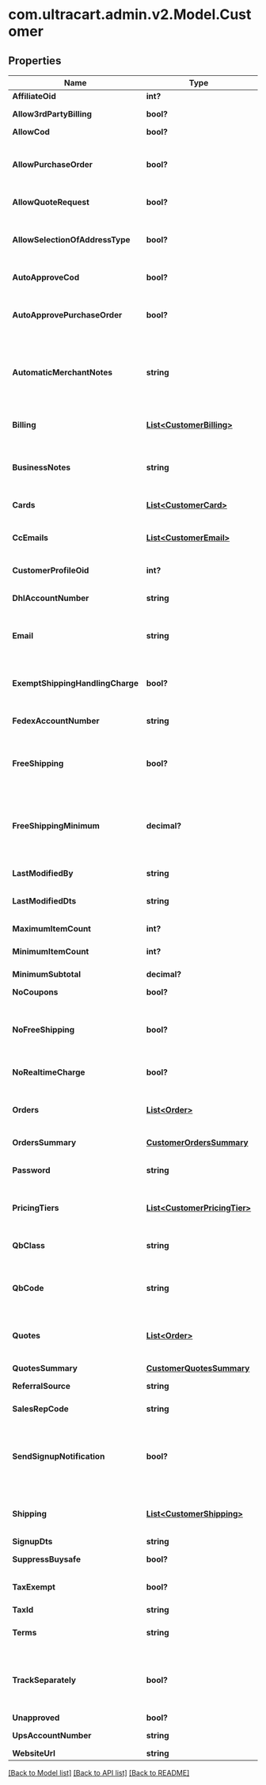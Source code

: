 # com.ultracart.admin.v2.Model.Customer
## Properties

Name | Type | Description | Notes
------------ | ------------- | ------------- | -------------
**AffiliateOid** | **int?** | Affiliate oid | [optional] 
**Allow3rdPartyBilling** | **bool?** | Allow 3rd party billing | [optional] 
**AllowCod** | **bool?** | Allow COD | [optional] 
**AllowPurchaseOrder** | **bool?** | Allow purchase orders by this customer | [optional] 
**AllowQuoteRequest** | **bool?** | Allow quote request | [optional] 
**AllowSelectionOfAddressType** | **bool?** | Allow selection of residential or business address type | [optional] 
**AutoApproveCod** | **bool?** | Auto approve COD | [optional] 
**AutoApprovePurchaseOrder** | **bool?** | Auto approve purchase orders by this customer | [optional] 
**AutomaticMerchantNotes** | **string** | Automatic merchant notes are added to every order placed | [optional] 
**Billing** | [**List&lt;CustomerBilling&gt;**](CustomerBilling.md) | Billing addresses for this customer | [optional] 
**BusinessNotes** | **string** | Business notes (internally visible only) | [optional] 
**Cards** | [**List&lt;CustomerCard&gt;**](CustomerCard.md) | Credit Cards for this customer | [optional] 
**CcEmails** | [**List&lt;CustomerEmail&gt;**](CustomerEmail.md) | Additional emails to CC notification | [optional] 
**CustomerProfileOid** | **int?** | Customer profile object identifier | [optional] 
**DhlAccountNumber** | **string** | DHL account number | [optional] 
**Email** | **string** | Email address of this customer profile | [optional] 
**ExemptShippingHandlingCharge** | **bool?** | Exempt shipping handling charge | [optional] 
**FedexAccountNumber** | **string** | FedEx account number | [optional] 
**FreeShipping** | **bool?** | This customer always receives free shipping | [optional] 
**FreeShippingMinimum** | **decimal?** | If free_shipping is true, this is the minimum subtotal required for free shipping | [optional] 
**LastModifiedBy** | **string** | Last modified by | [optional] 
**LastModifiedDts** | **string** | Last modified date | [optional] 
**MaximumItemCount** | **int?** | Maximum item count | [optional] 
**MinimumItemCount** | **int?** | Minimum item count | [optional] 
**MinimumSubtotal** | **decimal?** | Minimum subtotal | [optional] 
**NoCoupons** | **bool?** | No coupons | [optional] 
**NoFreeShipping** | **bool?** | No free shipping regardless of coupons or item level settings | [optional] 
**NoRealtimeCharge** | **bool?** | No realtime charge | [optional] 
**Orders** | [**List&lt;Order&gt;**](Order.md) | Orders associated with this customer profile | [optional] 
**OrdersSummary** | [**CustomerOrdersSummary**](CustomerOrdersSummary.md) |  | [optional] 
**Password** | **string** | Password (may only be set, never read) | [optional] 
**PricingTiers** | [**List&lt;CustomerPricingTier&gt;**](CustomerPricingTier.md) | Pricing tiers for this customer | [optional] 
**QbClass** | **string** | QuickBooks class to import this customer as | [optional] 
**QbCode** | **string** | QuickBooks name to import this customer as | [optional] 
**Quotes** | [**List&lt;Order&gt;**](Order.md) | Quotes associated with this customer profile | [optional] 
**QuotesSummary** | [**CustomerQuotesSummary**](CustomerQuotesSummary.md) |  | [optional] 
**ReferralSource** | **string** | Referral Source | [optional] 
**SalesRepCode** | **string** | Sales rep code | [optional] 
**SendSignupNotification** | **bool?** | Send signup notification, if true during customer creation, will send a notification. | [optional] 
**Shipping** | [**List&lt;CustomerShipping&gt;**](CustomerShipping.md) | Shipping addresses for this customer | [optional] 
**SignupDts** | **string** | Signup date | [optional] 
**SuppressBuysafe** | **bool?** | Suppress buySAFE | [optional] 
**TaxExempt** | **bool?** | True if the customer is tax exempt | [optional] 
**TaxId** | **string** | Tax ID | [optional] 
**Terms** | **string** | Terms for this customer | [optional] 
**TrackSeparately** | **bool?** | True if the customer should be tracked separately in QuickBooks | [optional] 
**Unapproved** | **bool?** | Unapproved | [optional] 
**UpsAccountNumber** | **string** | UPS account number | [optional] 
**WebsiteUrl** | **string** | Website url | [optional] 


[[Back to Model list]](../README.md#documentation-for-models) [[Back to API list]](../README.md#documentation-for-api-endpoints) [[Back to README]](../README.md)

